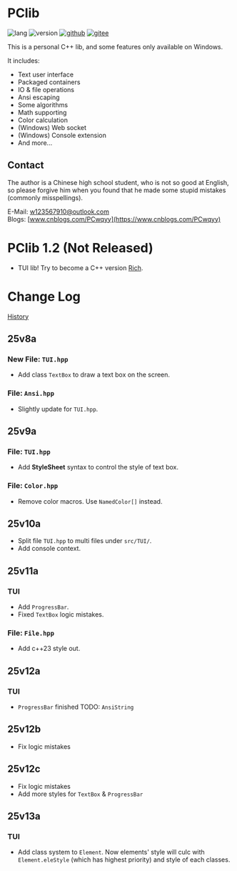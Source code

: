 # PClib

![lang](https://img.shields.io/badge/Standard-C++23-yellow?logo=cplusplus)
![version](https://img.shields.io/badge/Version-25v12c-blueviolet)
[![github](https://img.shields.io/badge/Github-PClib-blue?&logo=github
)](https://github.com/PCwqyy/PCLib)
[![gitee](https://img.shields.io/badge/Gitee-PClib-red?logo=gitee&color=%23C71D23
)](https://gitee.com/pcwqyy/PClib)

This is a personal C++ lib, and some features only available on Windows.

It includes:
- Text user interface
- Packaged containers
- IO & file operations
- Ansi escaping
- Some algorithms
- Math supporting
- Color calculation
- (Windows) Web socket
- (Windows) Console extension
- And more...

## Contact

The author is a Chinese high school student, who is not so good at English, so please forgive him when you found that he made some stupid mistakes (commonly misspellings).

E-Mail: w123567910@outlook.com  
Blogs: [www.cnblogs.com/PCwqyy](https://www.cnblogs.com/PCwqyy)

# PClib 1.2 (Not Released)
- TUI lib! Try to become a C++ version [Rich](https://github.com/Textualize/rich).

# Change Log
[History](https://github.com/PCwqyy/PCLib/tree/Dev/ChangeLogHistory.md)

## 25v8a
### New File: `TUI.hpp`
- Add class `TextBox` to draw a text box on the screen.
### File: `Ansi.hpp`
- Slightly update for `TUI.hpp`.
## 25v9a
### File: `TUI.hpp`
- Add **StyleSheet** syntax to control the style of text box.
### File: `Color.hpp`
- Remove color macros. Use `NamedColor[]` instead.
## 25v10a
- Split file `TUI.hpp` to multi files under `src/TUI/`.
- Add console context.
## 25v11a
### TUI
- Add `ProgressBar`.
- Fixed `TextBox` logic mistakes.
### File: `File.hpp`
- Add c++23 style out.
## 25v12a
### TUI
- `ProgressBar` finished
TODO: `AnsiString`
## 25v12b
- Fix logic mistakes
## 25v12c
- Fix logic mistakes
- Add more styles for `TextBox` & `ProgressBar`
## 25v13a
### TUI
- Add class system to `Element`. Now elements' style will culc with `Element.eleStyle` (which has highest priority) and style of each classes.